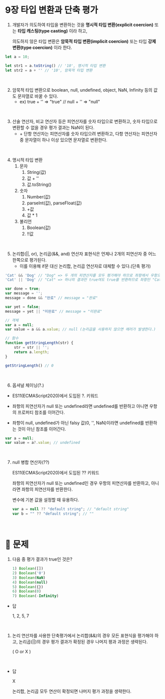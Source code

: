 # 9장 타입 변환과 단축 평가

1. 개발자가 의도하여 타입을 변환하는 것을 **명시적 타입 변환(explicit coercion)** 또는 **타입 캐스팅(type casting)** 이라 하고,
    
    의도하지 않은 타입 변환은 **암묵적 타입 변환(implicit coercion)** 또는 타입 **강제 변환(type coercion)** 이라 한다.
    

```jsx
let a = 10;

let str1 = a.toString() // '10', 명시적 타입 변환
let str2 = a + '' // '10', 암묵적 타입 변환
```

<br />

2. 암묵적 타입 변환으로 boolean, null, undefined, object, NaN, Infinity 등의 값도 문자열로 바꿀 수 있다.
    - ex) true + '' ⇒ "true" // null + '' ⇒ "null"

<br />

3. 산술 연산자, 비교 연산자 등은 피연산자를 숫자 타입으로 변환하고, 숫자 타입으로 변환할 수 없을 경우 평가 결과는 NaN이 된다.
    - \+ 단항 연산자는 피연산자를 숫자 타입으려 변환하고, 다항 연산자는 피연산자 중 문자열이 하나 이상 있으면 문자열로 변환한다.

<br />

4. 명시적 타입 변환
    1. 문자
        1. String(값)
        2. 값 + ''
        3. 값.toString()
    2. 숫자
        1. Number(값)
        2. parseInt(값), parseFloat(값)
        3. +값
        4. 값 * 1
    3. 불리언
        1. Boolean(값)
        2. !!값

<br />

5. 논리합(||, or), 논리곱(&&, and) 연산자 표현식은 언제나 2개의 피연산자 중 어느 한쪽으로 평가된다.
    - 이를 이용해 if문 대신 논리합, 논리곱 연산자로 대체할 수 있다.(단축 평가)

```jsx
'Cat' && 'Dog' // "Dog" => 두 개의 피연산자를 모두 평가해야 하므로 좌항에서 우항으로 평가되어 "Dog"가 반환된다.
'Cat' || 'Dog' // "Cat" => 하나의 결과만 true여도 true를 반환하므로 좌항인 "Cat"이 반환된다.

var done = true;
var message = '';
message = done && "완료" // message = "완료"

var yet = false;
message = yet || "미완료" // message = "미완료"

// 객체
var a = null;
var value = a && a.value; // null (논리곱을 사용하지 않으면 에러가 발생한다.)

// 함수
function getStringLength(str) {
	str = str || '';
	return a.length;
}

getStringLength() // 0
```

<br />

6. 옵셔널 체이닝(?.)
    
 - ES11(ECMAScript2020)에서 도입된 ?. 키워드
    
 - 좌항의 피연산자가 null 또는 undefined라면 undefined를 반환하고 아니면 우항의 프로퍼티 참조를 이어간다.
    
 - 좌항이 null, undefined가 아닌 falsy 값(0, '', NaN)이라면 undefined를 반환하는 것이 아닌 참조를 이어간다.
    

```jsx
var a = null;
var value = a?.value; // undefined
```

<br />

7. null 병합 연산자(??)
    
    ES11(ECMAScript2020)에서 도입된 ?? 키워드
    
    좌항의 피연산자가 null 또는 undefined인 경우 우항의 피연산자를 반환하고, 아니라면 좌항의 피연산자를 반환한다.
    
    변수에 기본 값을 설정할 때 유용하다.
    
    ```jsx
    var a = null ?? "default string"; // "default string"
    var b = "" ?? "default string"; // ""
    ```

<br />

# 🤔 문제

1. 다음 중 평가 결과가 true인 것은?
    
    ```jsx
    1) Boolean([])
    2) Boolean('0')
    3) Boolean(NaN)
    4) Boolean(null)
    5) Boolean({})
    6) Boolean(0)
    7) Boolean(-Infinity)
    ```
    
- 답
    
    1, 2, 5, 7
    

<br />

1. 논리 연산자를 사용한 단축평가에서 논리합(&&)의 경우 모든 표현식을 평가해야 하고, 논리곱(||)의 경우 평가 결과가 확정된 경우 나머지 평과 과정은 생략된다.
    
    ( O or X )

<br />

- 답
    
    X
    
    논리합, 논리곱 모두 연산이 확정되면 나머지 평가 과정을 생략한다.